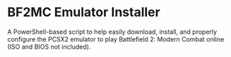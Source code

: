 # BF2MC Emulator Installer
 A PowerShell-based script to help easily download, install, and properly configure the PCSX2 emulator to play Battlefield 2: Modern Combat online (ISO and BIOS not included).
